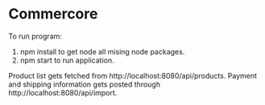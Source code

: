 # Commercore

To run program:

1. npm install to get node all mising node packages.
2. npm start to run application.

Product list gets fetched from http://localhost:8080/api/products.
Payment and shipping information gets posted through http://localhost:8080/api/import.
